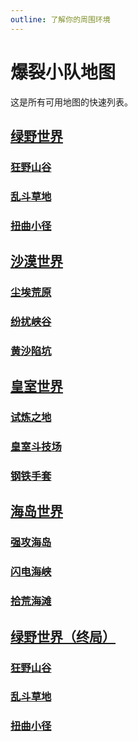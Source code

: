 ```yaml
---
outline: 了解你的周围环境
---
```


# 爆裂小队地图

这是所有可用地图的快速列表。

## [绿野世界](/sb/maps_w1.html)

### [狂野山谷](/sb/maps_w1.html#buster-valley)

### [乱斗草地](/sb/maps_w1.html#rumble-meadow)

### [扭曲小径](/sb/maps_w1.html#twisting-trails)

## [沙漠世界](/sb/maps_w2.html)

### [尘埃荒原](/sb/maps_w2.html#dusty-badlands)

### [纷扰峡谷](/sb/maps_w2.html#troublesome-gulch)

### [黄沙陷坑](/sb/maps_w2.html#the-sand-pit)

## [皇室世界](/sb/maps_w3.html)

### [试炼之地](/sb/maps_w3.html#proving-grounds)

### [皇室斗技场](/sb/maps_w3.html#royal-rumbleyard)

### [钢铁手套](/sb/maps_w3.html#steel-gauntlet)

## [海岛世界](/sb/maps_w4.html)

### [强攻海岛](/sb/maps_w4.html#invasion-island)

### [闪电海峡](/sb/maps_w4.html#waterway-blitz)

### [拾荒海滩](/sb/maps_w4.html#scavengers-shore)

## [绿野世界（终局）](/sb/maps_w1e.html)

### [狂野山谷](/sb/maps_w1e.html#buster-valley)

### [乱斗草地](/sb/maps_w1e.html#rumble-meadow)

### [扭曲小径](/sb/maps_w1e.html#twisting-trails)
